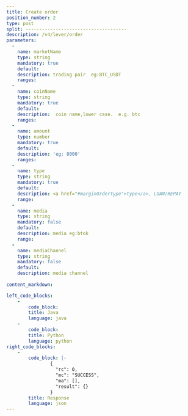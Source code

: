 ```yaml
---
title: Create order
position_number: 2
type: post
split: -------------------------------------
description: /v4/lever/order
parameters:
  -
    name: marketName
    type: string
    mandatory: true
    default:
    description: trading pair  eg:BTC_USDT
    ranges:
  -
    name: coinName
    type: string
    mandatory: true
    default:
    description:  coin name,lower case.  e.g. btc
    ranges:
  -
    name: amount
    type: number
    mandatory: true
    default:
    description: 'eg: 8000'
    ranges:
  -
    name: type
    type: string
    mandatory: true
    default:
    description: <a href="#marginOrderType">type</a>, LOAN/REPAY
    range:
  -
    name: media
    type: string
    mandatory: false
    default:
    description: media eg:btok
    range:
  -
    name: mediaChannel
    type: string
    mandatory: false
    default:
    description: media channel 
      
content_markdown: 

left_code_blocks:
    -
        code_block:
        title: Java
        language: java
    -
        code_block:
        title: Python
        language: python
right_code_blocks:
    -
        code_block: |-
                {
                  "rc": 0,
                  "mc": "SUCCESS",
                  "ma": [],
                  "result": {}
                }
        title: Response
        language: json
---
```

